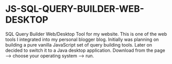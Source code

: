 # JS-SQL-QUERY-BUILDER-WEB-DESKTOP
SQL Query Builder Web/Desktop Tool for my website.
This is one of the web tools I integrated into my personal blogger blog. 
Initially was planning on building a pure vanilla JavaScript set of query building tools.
Later on decided to switch it to a Java desktop application.
Download from the page --> choose your operating system --> run.
